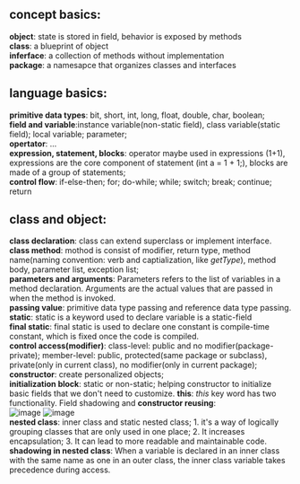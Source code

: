 concept basics:
---
**object**: state is stored in field, behavior is exposed by methods  
**class**: a blueprint of object  
**inferface**: a collection of methods without implementation  
**package**: a namesapce that organizes classes and interfaces  

language basics:
---
**primitive data types**: bit, short, int, long, float, double, char, boolean;  
**field and variable**:instance variable(non-static field), class variable(static field); local variable; parameter;  
**opertator**: ...  
**expression, statement, blocks**: operator maybe used in expressions (1+1), expressions are the core component of statement (int a = 1 + 1;), blocks are made of a group of statements;  
**control flow**: if-else-then; for; do-while; while; switch; break; continue; return  

class and object:
---
**class declaration**: class can extend superclass or implement interface.  
**class method**: mothod is consist of modifier, return type, method name(naming convention: verb and captialization, like *getType*), method body, parameter list, exception list;  
**parameters and arguments**: Parameters refers to the list of variables in a method declaration. Arguments are the actual values that are passed in when the method is invoked.  
**passing value**: primitive data type passing and reference data type passing. 
**static**: static is a keyword used to declare variable is a static-field  
**final static**: final static is used to declare one constant is compile-time constant, which is fixed once the code is compiled.  
**control access(modifier)**: class-level: public and no modifier(package-private); member-level: public, protected(same package or subclass), private(only in current class), no modifier(only in current package);  
**constructor**: create personalized objects;  
**initialization block**: static or non-static; helping constructor to initialize basic fields that we don't need to customize.
**this**: *this* key word has two functionality. Field shadowing and **constructor reusing**:  
![image](https://github.com/user-attachments/assets/4f27898e-b92e-485a-9b2d-2c1c1a2773df)
![image](https://github.com/user-attachments/assets/f99c5526-5c5c-4886-ad29-6952d393598d)  
**nested class**: inner class and static nested class; 1. it's a way of logically grouping classes that are only used in one place; 2. It increases encapsulation; 3. It can lead to more readable and maintainable code.  
**shadowing in nested class**: When a variable is declared in an inner class with the same name as one in an outer class, the inner class variable takes precedence during access.  


